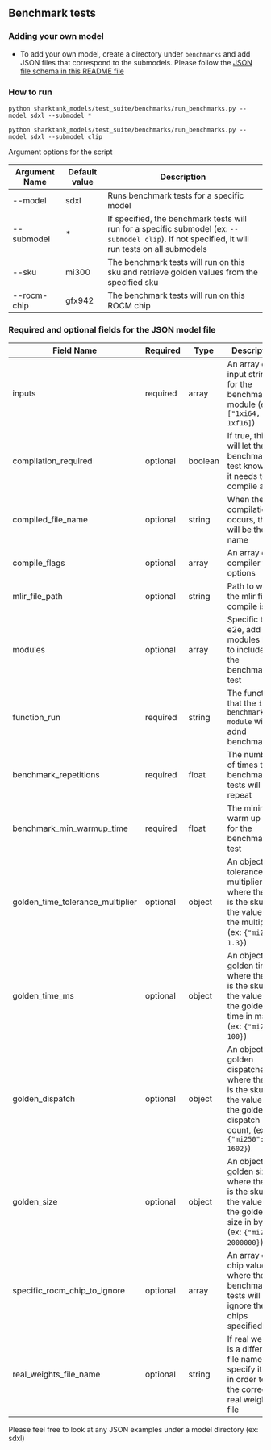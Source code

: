 ## Benchmark tests

### Adding your own model

- To add your own model, create a directory under `benchmarks` and add JSON files that correspond to the submodels. Please follow the [JSON file schema in this README file](#required-and-optional-fields-for-the-json-model-file)

### How to run

```
python sharktank_models/test_suite/benchmarks/run_benchmarks.py --model sdxl --submodel *

python sharktank_models/test_suite/benchmarks/run_benchmarks.py --model sdxl --submodel clip
```

Argument options for the script

| Argument Name | Default value | Description                                                                                                                                      |
| ------------- | ------------- | ------------------------------------------------------------------------------------------------------------------------------------------------ |
| --model       | sdxl          | Runs benchmark tests for a specific model                                                                                                        |
| --submodel    | \*            | If specified, the benchmark tests will run for a specific submodel (ex: `--submodel clip`). If not specified, it will run tests on all submodels |
| --sku         | mi300         | The benchmark tests will run on this sku and retrieve golden values from the specified sku                                                       |
| --rocm-chip   | gfx942        | The benchmark tests will run on this ROCM chip                                                                                                   |

### Required and optional fields for the JSON model file

| Field Name                       | Required | Type    | Description                                                                                                                  |
| -------------------------------- | -------- | ------- | ---------------------------------------------------------------------------------------------------------------------------- |
| inputs                           | required | array   | An array of input strings for the benchmark module (ex: `["1xi64, 1xf16]`)                                                   |
| compilation_required             | optional | boolean | If true, this will let the benchmark test know that it needs to compile a file                                               |
| compiled_file_name               | optional | string  | When the compilation occurs, this will be the file name                                                                      |
| compile_flags                    | optional | array   | An array of compiler flag options                                                                                            |
| mlir_file_path                   | optional | string  | Path to where the mlir file to compile is                                                                                    |
| modules                          | optional | array   | Specific to e2e, add modules here to include in the benchmarking test                                                        |
| function_run                     | required | string  | The function that the `iree-benchmark-module` will run adnd benchmark                                                        |
| benchmark_repetitions            | required | float   | The number of times the benchmark tests will repeat                                                                          |
| benchmark_min_warmup_time        | required | float   | The minimum warm up time for the benchmark test                                                                              |
| golden_time_tolerance_multiplier | optional | object  | An object of tolerance multipliers, where the key is the sku and the value is the multiplier, (ex: `{"mi250": 1.3}`)         |
| golden_time_ms                   | optional | object  | An object of golden times, where the key is the sku and the value is the golden time in ms, (ex: `{"mi250": 100}`)           |
| golden_dispatch                  | optional | object  | An object of golden dispatches, where the key is the sku and the value is the golden dispatch count, (ex: `{"mi250": 1602}`) |
| golden_size                      | optional | object  | An object of golden sizes, where the key is the sku and the value is the golden size in bytes, (ex: `{"mi250": 2000000}`)    |
| specific_rocm_chip_to_ignore     | optional | array   | An array of chip values, where the benchmark tests will ignore the chips specified                                           |
| real_weights_file_name           | optional | string  | If real weights is a different file name, specify it here in order to get the correct real weights file                      |

Please feel free to look at any JSON examples under a model directory (ex: sdxl)
